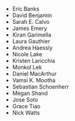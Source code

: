 - Eric Banks
- David Benjamin
- Sarah E. Calvo
- James Emery
- Kiran Garimella
- Laura Gauthier
- Andrea Haessly
- Nicole Lake
- Kristen Laricchia
- Monkol Lek
- Daniel MacArthur
- Vamsi K. Mootha
- Sebastian Schoenherr
- Megan Shand
- Jose Soto
- Grace Tiao
- Nick Watts
